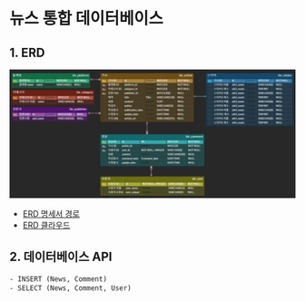 # 뉴스 통합 데이터베이스

## 1. ERD

<img src="docs/erd.png" />

- [ERD 명세서 경로](docs/erd.png)
- [ERD 클라우드](https://www.erdcloud.com/d/Z7Kyvmtoa6ckn2aBe)

## 2. 데이터베이스 API

    - INSERT (News, Comment)
    - SELECT (News, Comment, User)
